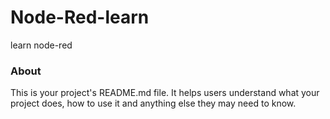 Node-Red-learn
==============

learn node-red

### About

This is your project's README.md file. It helps users understand what your
project does, how to use it and anything else they may need to know.